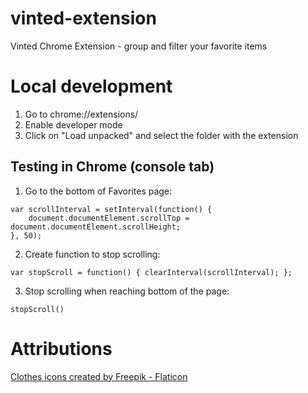 # vinted-extension
Vinted Chrome Extension - group and filter your favorite items

# Local development
<!-- How to run locally chrome extension? -->
1. Go to chrome://extensions/
2. Enable developer mode
3. Click on "Load unpacked" and select the folder with the extension

## Testing in Chrome (console tab)
1. Go to the bottom of Favorites page:
```
var scrollInterval = setInterval(function() { 
    document.documentElement.scrollTop = document.documentElement.scrollHeight;
}, 50);
```
2. Create function to stop scrolling:
```
var stopScroll = function() { clearInterval(scrollInterval); };
```
3. Stop scrolling when reaching bottom of the page:
```
stopScroll()
```

# Attributions
<a href="https://www.flaticon.com/free-icons/clothes" title="clothes icons">Clothes icons created by Freepik - Flaticon</a>